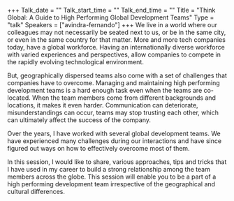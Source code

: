 +++
Talk_date = ""
Talk_start_time = ""
Talk_end_time = ""
Title = "Think Global: A Guide to High Performing Global Development Teams"
Type = "talk"
Speakers = ["avindra-fernando"]
+++
We live in a world where our colleagues may not necessarily be seated next to us, or be in the same city, or even in the same country for that matter. More and more tech companies today, have a global workforce. Having an internationally diverse workforce with varied experiences and perspectives, allow companies to compete in the rapidly evolving technological environment.

But, geographically dispersed teams also come with a set of challenges that companies have to overcome. Managing and maintaining high performing development teams is a hard enough task even when the teams are co-located. When the team members come from different backgrounds and locations, it makes it even harder. Communication can deteriorate, misunderstandings can occur, teams may stop trusting each other, which can ultimately affect the success of the company.

Over the years, I have worked with several global development teams. We have experienced many challenges during our interactions and have since figured out ways on how to effectively overcome most of them.

In this session, I would like to share, various approaches, tips and tricks that I have used in my career to build a strong relationship among the team members across the globe. This session will enable you to be a part of a high performing development team irrespective of the geographical and cultural differences.
